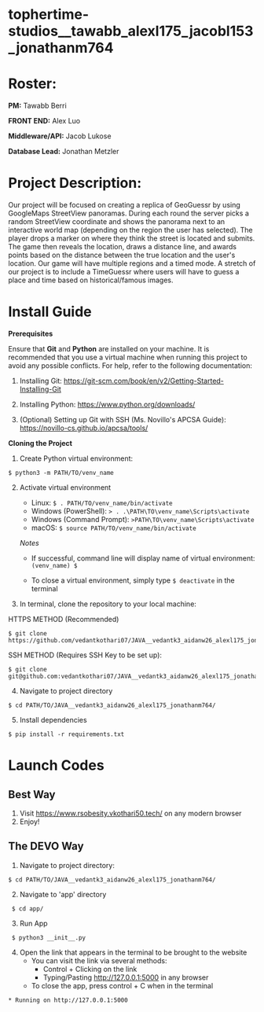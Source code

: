 # tophertime-studios__tawabb_alexl175_jacobl153_jonathanm764

# Roster:
**PM:** Tawabb Berri

**FRONT END:** Alex Luo

**Middleware/API:** Jacob Lukose 

**Database Lead:** Jonathan Metzler

# Project Description:

Our project will be focused on creating a replica of GeoGuessr by using GoogleMaps StreetView panoramas. During each round the server picks a random StreetView coordinate and shows the panorama next to an interactive world map (depending on the region the user has selected). The player drops a marker on where they think the street is located and submits. The game then reveals the location, draws a distance line, and awards points based on the distance between the true location and the user's location. Our game will have multiple regions and a timed mode. A stretch of our project is to include a TimeGuessr where users will have to guess a place and time based on historical/famous images.

# Install Guide

**Prerequisites**

Ensure that **Git** and **Python** are installed on your machine. It is recommended that you use a virtual machine when running this project to avoid any possible conflicts. For help, refer to the following documentation:
   1. Installing Git: https://git-scm.com/book/en/v2/Getting-Started-Installing-Git 
   2. Installing Python: https://www.python.org/downloads/ 

   3. (Optional) Setting up Git with SSH (Ms. Novillo's APCSA Guide): https://novillo-cs.github.io/apcsa/tools/ 
         

**Cloning the Project**
1. Create Python virtual environment:

```
$ python3 -m PATH/TO/venv_name
```

2. Activate virtual environment 

   - Linux: `$ . PATH/TO/venv_name/bin/activate`
   - Windows (PowerShell): `> . .\PATH\TO\venv_name\Scripts\activate`
   - Windows (Command Prompt): `>PATH\TO\venv_name\Scripts\activate`
   - macOS: `$ source PATH/TO/venv_name/bin/activate`

   *Notes*

   - If successful, command line will display name of virtual environment: `(venv_name) $ `

   - To close a virtual environment, simply type `$ deactivate` in the terminal


3. In terminal, clone the repository to your local machine: 

HTTPS METHOD (Recommended)

```
$ git clone https://github.com/vedantkothari07/JAVA__vedantk3_aidanw26_alexl175_jonathanm764.git     
```

SSH METHOD (Requires SSH Key to be set up):

```
$ git clone git@github.com:vedantkothari07/JAVA__vedantk3_aidanw26_alexl175_jonathanm764.git
```

4. Navigate to project directory

```
$ cd PATH/TO/JAVA__vedantk3_aidanw26_alexl175_jonathanm764/
```

5. Install dependencies

```
$ pip install -r requirements.txt
```
        
# Launch Codes

## Best Way

1. Visit https://www.rsobesity.vkothari50.tech/ on any modern browser
2. Enjoy!

## The DEVO Way

1. Navigate to project directory:

```
$ cd PATH/TO/JAVA__vedantk3_aidanw26_alexl175_jonathanm764/
```
 
2. Navigate to 'app' directory

```
 $ cd app/
```

3. Run App

```
 $ python3 __init__.py
```
4. Open the link that appears in the terminal to be brought to the website
    - You can visit the link via several methods:
        - Control + Clicking on the link
        - Typing/Pasting http://127.0.0.1:5000 in any browser
    - To close the app, press control + C when in the terminal

```    
* Running on http://127.0.0.1:5000
``` 
